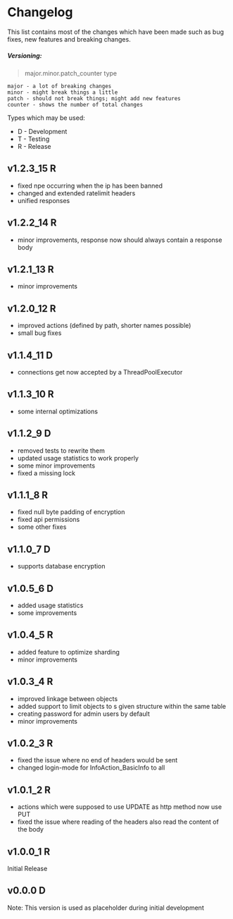 # Changelog
This list contains most of the changes which have been made such as bug fixes, new features and breaking changes.

##### Versioning:
> major.minor.patch_counter type

```
major - a lot of breaking changes  
minor - might break things a little  
patch - should not break things; might add new features  
counter - shows the number of total changes
```

Types which may be used:
- D - Development
- T - Testing
- R - Release

## v1.2.3_15 R
- fixed npe occurring when the ip has been banned
- changed and extended ratelimit headers
- unified responses
## v1.2.2_14 R
- minor improvements, response now should always contain a response body
## v1.2.1_13 R
- minor improvements
## v1.2.0_12 R
- improved actions (defined by path, shorter names possible)
- small bug fixes
## v1.1.4_11 D
- connections get now accepted by a ThreadPoolExecutor
## v1.1.3_10 R
- some internal optimizations
## v1.1.2_9 D
- removed tests to rewrite them
- updated usage statistics to work properly
- some minor improvements
- fixed a missing lock
## v1.1.1_8 R
- fixed null byte padding of encryption
- fixed api permissions
- some other fixes
## v1.1.0_7 D
- supports database encryption
## v1.0.5_6 D
- added usage statistics
- some improvements
## v1.0.4_5 R
- added feature to optimize sharding
- minor improvements
## v1.0.3_4 R
- improved linkage between objects
- added support to limit objects to s given structure within the same table
- creating password for admin users by default
- minor improvements
## v1.0.2_3 R
- fixed the issue where no end of headers would be sent
- changed login-mode for InfoAction_BasicInfo to all
## v1.0.1_2 R
- actions which were supposed to use UPDATE as http method now use PUT
- fixed the issue where reading of the headers also read the content of the body
## v1.0.0_1 R
Initial Release
## v0.0.0 D
Note: This version is used as placeholder during initial development
